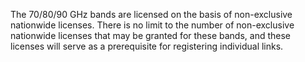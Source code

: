 The 70/80/90 GHz bands are licensed on the basis of non-exclusive nationwide licenses. There is no limit to the number of non-exclusive nationwide licenses that may be granted for these bands, and these licenses will serve as a prerequisite for registering individual links.

